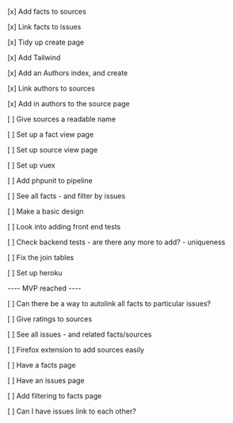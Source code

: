 [x] Add facts to sources

[x] Link facts to issues

[x] Tidy up create page

[x] Add Tailwind

[x] Add an Authors index, and create

[x] Link authors to sources

[x] Add in authors to the source page

[ ] Give sources a readable name

[ ] Set up a fact view page

[ ] Set up source view page

[ ] Set up vuex

[ ] Add phpunit to pipeline

[ ] See all facts - and filter by issues

[ ] Make a basic design

[ ] Look into adding front end tests

[ ] Check backend tests - are there any more to add? - uniqueness

[ ] Fix the join tables

[ ] Set up heroku

---- MVP reached ----

[ ] Can there be a way to autolink all facts to particular issues?

[ ] Give ratings to sources

[ ] See all issues - and related facts/sources

[ ] Firefox extension to add sources easily

[ ] Have a facts page

[ ] Have an issues page

[ ] Add filtering to facts page

[ ] Can I have issues link to each other?
